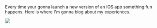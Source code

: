 Every time your gonna launch a new version of an IOS app something fun happens. Here is where I'm gonna blog about my experiences.

![](http://media1.giphy.com/media/r2BtghAUTmpP2/200.gif)
